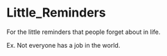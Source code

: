 # Little_Reminders

For the little reminders that people forget about in life. 

Ex. Not everyone has a job in the world. 

